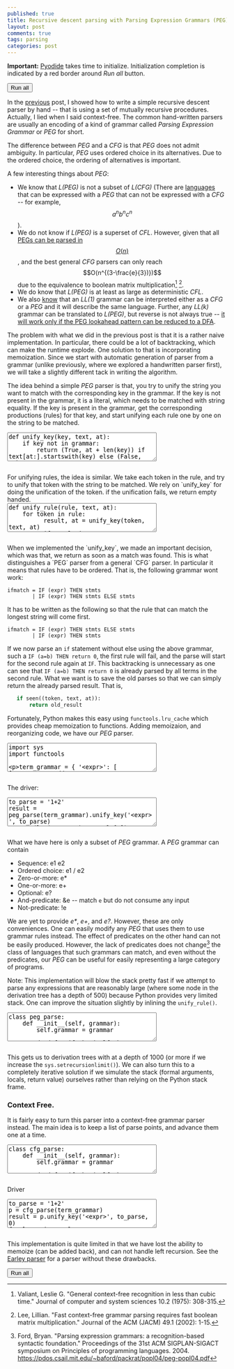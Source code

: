 ```yaml
---
published: true
title: Recursive descent parsing with Parsing Expression Grammars (PEG) and Context Free Grammars
layout: post
comments: true
tags: parsing
categories: post
---
```


<script type="text/javascript">window.languagePluginUrl='https://cdn.jsdelivr.net/pyodide/v0.16.1/full/';</script>
<script src="https://cdn.jsdelivr.net/pyodide/v0.16.1/full/pyodide.js"></script>
<link rel="stylesheet" type="text/css" media="all" href="/resources/skulpt/css/codemirror.css">
<link rel="stylesheet" type="text/css" media="all" href="/resources/skulpt/css/solarized.css">
<link rel="stylesheet" type="text/css" media="all" href="/resources/skulpt/css/env/editor.css">

<script src="/resources/skulpt/js/codemirrorepl.js" type="text/javascript"></script>
<script src="/resources/skulpt/js/python.js" type="text/javascript"></script>
<script src="/resources/pyodide/js/env/editor.js" type="text/javascript"></script>

**Important:** [Pyodide](https://pyodide.readthedocs.io/en/latest/) takes time to initialize.
Initialization completion is indicated by a red border around *Run all* button.
<form name='python_run_form'>
<button type="button" name="python_run_all">Run all</button>
</form>

In the [previous](/post/2018/09/05/top-down-parsing/) post, I showed how to write a simple recursive descent parser by hand -- that is using a set of mutually recursive procedures. Actually, I lied when I said context-free. The common hand-written parsers are usually an encoding of a kind of grammar called _Parsing Expression Grammar_ or _PEG_ for short.

The difference between _PEG_ and a _CFG_ is that _PEG_ does not admit ambiguity. In particular, _PEG_ uses ordered choice in its alternatives. Due to the ordered choice, the ordering of alternatives is important.

A few interesting things about _PEG_:
* We know that _L(PEG)_ is not a subset of _L(CFG)_ (There are [languages](https://stackoverflow.com/a/46743864/1420407) that can be expressed with a _PEG_ that can not be expressed with a _CFG_ -- for example, $$a^nb^nc^n$$).
* We do not know if _L(PEG)_ is a superset of _CFL_. However, given that all [PEGs can be parsed in $$O(n)$$](https://en.wikipedia.org/wiki/Parsing_expression_grammar), and the best general _CFG_ parsers can only reach $$O(n^{(3-\frac{e}{3})})$$ due to the equivalence to boolean matrix multiplication[^valiant1975general] [^lee2002fast]. 
* We do know that _L(PEG)_ is at least as large as deterministic _CFL_.
* We also [know](https://arxiv.org/pdf/1304.3177.pdf) that an _LL(1)_ grammar can be interpreted either as a _CFG_ or a _PEG_ and it will describe the same language. Further, any _LL(k)_ grammar can be translated to _L(PEG)_, but reverse is not always true -- [it will work only if the PEG lookahead pattern can be reduced to a DFA](https://stackoverflow.com/a/46743864/1420407).

The problem with what we did in the previous post is that it is a rather naive implementation. In particular, there could be a lot of backtracking, which can make the runtime explode. One solution to that is incorporating memoization. Since we start with automatic generation of parser from a grammar (unlike previously, where we explored a handwritten parser first), we will take a slightly different tack in writing the algorithm.

The idea behind a simple _PEG_ parser is that, you try to unify the string you want to match with the corresponding key in the grammar. If the key is not present in the grammar, it is a literal, which needs to be matched with string equality.
If the key is present in the grammar, get the corresponding productions (rules) for that key,  and start unifying each rule one by one on the string to be matched.

<form name='python_run_form'>
<textarea cols="40" rows="4" name='python_edit'>
def unify_key(key, text, at):
    if key not in grammar:
        return (True, at + len(key)) if text[at:].startswith(key) else (False, at)
    rules = grammar[key]
    for rule in rules:
        res, l = unify_rule(rule, text, at)
        if res is not None: return (res, l)
    return (False, 0)
</textarea><br />
<pre class='Output' name='python_output'></pre>
<div name='python_canvas'></div>
</form>
For unifying rules, the idea is similar. We take each token in the rule, and try to unify that token with the string to be matched. We rely on `unify_key` for doing the unification of the token. if the unification fails, we return empty handed.

<form name='python_run_form'>
<textarea cols="40" rows="4" name='python_edit'>
def unify_rule(rule, text, at):
    for token in rule:
          result, at = unify_key(token, text, at)
          if result is None: return (False, at)
    return (True, at)
</textarea><br />
<pre class='Output' name='python_output'></pre>
<div name='python_canvas'></div>
</form>
When we implemented the `unify_key`, we made an important decision, which was that, we return as soon as a match was found. This is what distinguishes a `PEG` parser from a general `CFG` parser. In particular it means that rules have to be ordered.
That is, the following grammar wont work:

```ebnf
ifmatch = IF (expr) THEN stmts
        | IF (expr) THEN stmts ELSE stmts
```
It has to be written as the following so that the rule that can match the longest string will come first. 
```ebnf
ifmatch = IF (expr) THEN stmts ELSE stmts
        | IF (expr) THEN stmts
```
<!-- It is also at this place that we have the big question. Are there two rules such that given two strings, such that the order of strings by longest match is different depending on the rule chosen? If no such conflicting orders can be found given any two rules, then _PEG_s are a superset of _CFG_. On the other hand, if there exist such a pair, then _CFG_s are not a strict subset of _PEG_s.-->
If we now parse an `if` statement without else using the above grammar, such a `IF (a=b) THEN return 0`, the first rule will fail, and the parse will start for the second rule again at `IF`. This backtracking is unnecessary as one can see that `IF (a=b) THEN return 0` is already parsed by all terms in the second rule. What we want is to save the old parses so that we can simply return the already parsed result. That is,

```python
   if seen((token, text, at)):
       return old_result
```
Fortunately, Python makes this easy using `functools.lru_cache` which provides cheap memoization to functions. Adding memoizaion, and reorganizing code, we have our _PEG_ parser.

<form name='python_run_form'>
<textarea cols="40" rows="4" name='python_edit'>
import sys
import functools

term_grammar = {
    '&lt;expr&gt;': [
        ['&lt;term&gt;', '&lt;add_op&gt;', '&lt;expr&gt;'],
        ['&lt;term&gt;']],
    '&lt;term&gt;': [
        ['&lt;fact&gt;', '&lt;mul_op&gt;', '&lt;term&gt;'],
        ['&lt;fact&gt;']],
    '&lt;fact&gt;': [
        ['&lt;digits&gt;'],
        ['(','&lt;expr&gt;',')']],
    '&lt;digits&gt;': [
        ['&lt;digit&gt;','&lt;digits&gt;'],
        ['&lt;digit&gt;']],
    '&lt;digit&gt;': [[str(i)] for i in list(range(10))],
    '&lt;add_op&gt;': [['+'], ['-']],
    '&lt;mul_op&gt;': [['*'], ['/']]
}

class peg_parse:
    def __init__(self, grammar):
        self.grammar = grammar

    @functools.lru_cache(maxsize=None)
    def unify_key(self, key, text, at=0):
        if key not in self.grammar:
            return (at + len(key), (key, [])) if text[at:].startswith(key) else (at, None)
        rules = self.grammar[key]
        for rule in rules:
            l, res = self.unify_rule(rule, text, at)
            if res is not None: return l, (key, res)
        return (0, None)

    def unify_rule(self, parts, text, tfrom):
        results = []
        for part in parts:
            tfrom, res = self.unify_key(part, text, tfrom)
            if res is None: return tfrom, None
            results.append(res)
        return tfrom, results

</textarea><br />
<pre class='Output' name='python_output'></pre>
<div name='python_canvas'></div>
</form>

The driver:
<form name='python_run_form'>
<textarea cols="40" rows="4" name='python_edit'>
to_parse = '1+2'
result = peg_parse(term_grammar).unify_key('&lt;expr&gt;', to_parse)
assert (len(to_parse) - result[0]) == 0
print(result[1])
</textarea><br />
<pre class='Output' name='python_output'></pre>
<div name='python_canvas'></div>
</form>

What we have here is only a subset of _PEG_ grammar. A _PEG_ grammar can contain

* Sequence: e1 e2
* Ordered choice: e1 / e2
* Zero-or-more: e*
* One-or-more: e+
* Optional: e?
* And-predicate: &e -- match `e` but do not consume any input
* Not-predicate: !e

We are yet to provide _e*_, _e+_, and _e?_. However, these are only conveniences. One can easily modify any _PEG_ that uses them to use grammar rules instead. The effect of predicates on the other hand can not be easily produced.  However, the lack of predicates does not change[^ford2004parsing] the class of languages that such grammars can match, and even without the predicates, our _PEG_ can be useful for easily representing a large category of programs.

Note: This implementation will blow the stack pretty fast if we attempt to parse any expressions that are reasonably large (where some node in the derivation tree has a depth of 500) because Python provides very limited stack. One
can improve the situation slightly by inlining the `unify_rule()`.

<form name='python_run_form'>
<textarea cols="40" rows="4" name='python_edit'>
class peg_parse:
    def __init__(self, grammar):
        self.grammar = grammar

    def unify_key(self, key, text, at=0):
        if key not in self.grammar:
            return (at + len(key), (key, [])) if text[at:].startswith(key) else (at, None)

        rules = self.grammar[key]
        for rule in rules:
            results = []
            tfrom = at
            for part in rule:
                tfrom, res_ = self.unify_key(part, text, tfrom)
                if res_ is None:
                    l, results = tfrom, None
                    break
                results.append(res_)
            l, res = tfrom, results
            if res is not None: return l, (key, res)
        return (0, None)
</textarea><br />
<pre class='Output' name='python_output'></pre>
<div name='python_canvas'></div>
</form>

This gets us to derivation trees with at a depth of 1000 (or more if we increase the `sys.setrecursionlimit()`). We can also turn this to a completely iterative solution if we simulate the stack (formal arguments, locals, return value) ourselves rather than relying on the Python stack frame.

### Context Free.

It is fairly easy to turn this parser into a context-free grammar parser instead. The main idea is to keep a list of parse points, and advance them one at a time.

<form name='python_run_form'>
<textarea cols="40" rows="4" name='python_edit'>
class cfg_parse:
    def __init__(self, grammar):
        self.grammar = grammar

    def unify_key(self, key, text, tfrom):
        if key not in self.grammar:
            if text[tfrom:].startswith(key):
                return [(tfrom + len(key), (key, []))]
            else:
                return []
        else:
            tfroms_ = []
            rules = self.grammar[key]
            for rule in rules:
                new_tfroms = self.unify_rule(rule, text, tfrom)
                for at, nt in new_tfroms:
                    tfroms_.append((at, (key, nt)))
            return tfroms_
        assert False

    def unify_rule(self, parts, text, tfrom):
        tfroms = [(tfrom, [])]
        for part in parts:
            new_tfroms = []
            for at, nt in tfroms:
                tfs = self.unify_key(part, text, at)
                for at_, nt_ in tfs:
                    new_tfroms.append((at_, nt + [nt_]))
            tfroms = new_tfroms
        return tfroms
</textarea><br />
<pre class='Output' name='python_output'></pre>
<div name='python_canvas'></div>
</form>

Driver

<form name='python_run_form'>
<textarea cols="40" rows="4" name='python_edit'>
to_parse = '1+2'
p = cfg_parse(term_grammar)
result = p.unify_key('&lt;expr&gt;', to_parse, 0)
for l,res in result:
    if l == len(to_parse):
        print(res)
</textarea><br />
<pre class='Output' name='python_output'></pre>
<div name='python_canvas'></div>
</form>

This implementation is quite limited in that we have lost the ability to memoize (can be added back), and can not handle left recursion. See the [Earley parser](https://www.fuzzingbook.org/html/Parser.html) for a parser without these drawbacks.

<form name='python_run_form'>
<button type="button" name="python_run_all">Run all</button>
</form>


[^valiant1975general]: Valiant, Leslie G. "General context-free recognition in less than cubic time." Journal of computer and system sciences 10.2 (1975): 308-315. 

[^lee2002fast]: Lee, Lillian. "Fast context-free grammar parsing requires fast boolean matrix multiplication." Journal of the ACM (JACM) 49.1 (2002): 1-15.

[^ford2004parsing]: Ford, Bryan. "Parsing expression grammars: a recognition-based syntactic foundation." Proceedings of the 31st ACM SIGPLAN-SIGACT symposium on Principles of programming languages. 2004.  <https://pdos.csail.mit.edu/~baford/packrat/popl04/peg-popl04.pdf>


